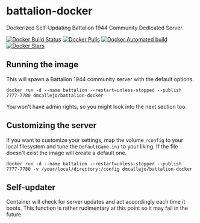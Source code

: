 # battalion-docker
Dockerized Self-Updating Battalion 1944 Community Dedicated Server.

[![Docker Build Status](https://img.shields.io/docker/build/dmcallejo/battalion-docker.svg)](https://hub.docker.com/r/dmcallejo/battalion-docker/builds/) [![Docker Pulls](https://img.shields.io/docker/pulls/dmcallejo/battalion-docker.svg)](https://hub.docker.com/r/dmcallejo/battalion-docker/) [![Docker Automated build](https://img.shields.io/docker/automated/dmcallejo/battalion-docker.svg)](https://hub.docker.com/r/dmcallejo/battalion-docker/builds/) [![Docker Stars](https://img.shields.io/docker/stars/dmcallejo/battalion-docker.svg)](https://hub.docker.com/r/dmcallejo/battalion-docker/)

## Running the image
This will spawn a Battalion 1944 community server with the default options.
```
docker run -d --name battalion --restart=unless-stopped --publish 7777-7780 dmcallejo/battalion-docker
```

You won't have admin rights, so you might look into the next section too.

## Customizing the server
If you want to customize your settings, map the volume ```/config``` to your local filesystem and tune the ```DefaultGame.ini``` to your liking. If the file doesn't exist the image will create a default one.

```
docker run -d --name battalion --restart=unless-stopped --publish 7777-7780 -v /your/local/directory:/config dmcallejo/battalion-docker
```

## Self-updater
Container will check for server updates and act accordingly each time it boots. This function is rather rudimentary at this point so it may fail in the future.
